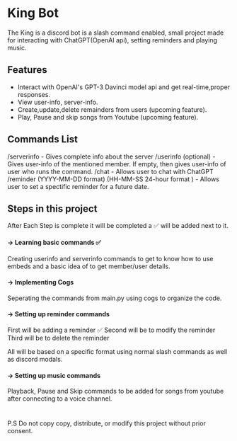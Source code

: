 
# King Bot

The King is a discord bot is a slash command enabled, small project made for interacting with ChatGPT(OpenAI api), setting reminders and playing music.



## Features

- Interact with OpenAI's GPT-3  Davinci model api and get real-time,proper responses.
- View user-info, server-info.
- Create,update,delete remainders from users (upcoming feature).
- Play, Pause and skip songs from Youtube (upcoming feature).



## Commands List

/serverinfo - Gives complete info about the server
/userinfo <mention-user>(optional) - Gives user-info of the mentioned member. If empty, then gives user-info of user who runs the command.
/chat <prompt> - Allows user to chat with ChatGPT
/reminder <message> <date>(YYYY-MM-DD format) <time>(HH-MM-SS 24-hour format ) -  Allows user to set a spectific reminder for a future date.



## Steps in this project

After Each Step is complete it will be completed a ✅ will be added next to it.

#### -> Learning basic commands ✅

Creating userinfo and serverinfo commands to get to know how to use embeds and a basic idea of to get member/user details.

#### -> Implementing Cogs 

Seperating the commands from main.py using cogs to organize the code.

#### -> Setting up reminder commands

First will be adding a reminder ✅
Second will be to modify the reminder
Third will be to delete the reminder

All will be based on a specific format using normal slash commands as well as discord modals.

#### -> Setting up music commands

Playback, Pause and Skip commands to be added for songs from youtube after connecting to a voice channel.

#
#
#

P.S Do not copy  copy, distribute, or modify this project without prior consent.

